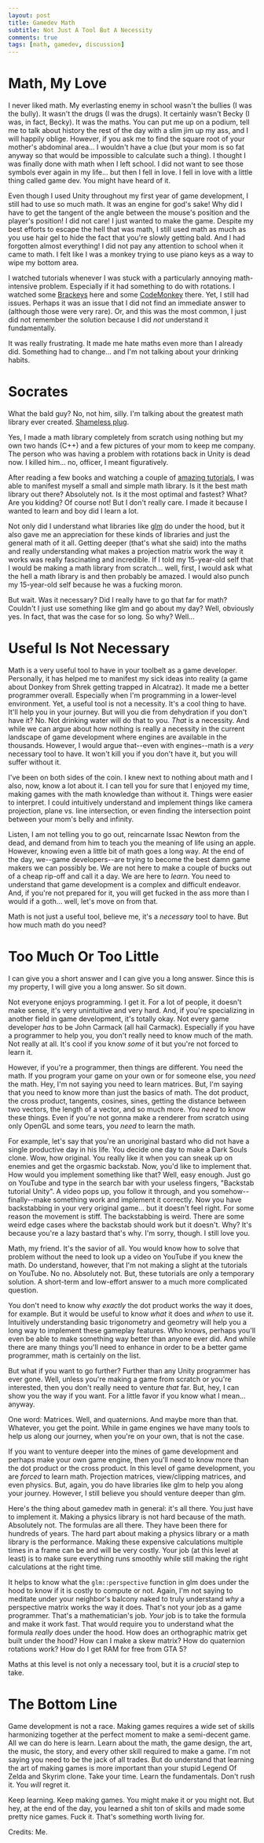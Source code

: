 ```yaml
---
layout: post
title: Gamedev Math
subtitle: Not Just A Tool But A Necessity
comments: true
tags: [math, gamedev, discussion]
---
```


# Math, My Love 
I never liked math. My everlasting enemy in school wasn't the bullies (I was the bully). It wasn't the drugs (I was the drugs). It certainly wasn't Becky (I was, in fact, Becky). It was the maths. You can put me up on a podium, tell me to talk about history the rest of the day with a slim jim up my ass, and I will happily oblige. However, if you ask me to find the square root of your mother's abdominal area... I wouldn't have a clue (but your mom is so fat anyway so that would be impossible to calculate such a thing). I thought I was finally done with math when I left school. I did not want to see those symbols ever again in my life... but then I fell in love. I fell in love with a little thing called game dev. You might have heard of it. 

Even though I used Unity throughout my first year of game development, I still had to use so much math. It was an engine for god's sake! Why did I have to get the tangent of the angle between the mouse's position and the player's position! I did not care! I just wanted to make the game. Despite my best efforts to escape the hell that was math, I still used math as much as you use hair gel to hide the fact that you're slowly getting bald. And I had forgotten almost everything! I did not pay any attention to school when it came to math. I felt like I was a monkey trying to use piano keys as a way to wipe my bottom area. 

I watched tutorials whenever I was stuck with a particularly annoying math-intensive problem. Especially if it had something to do with rotations. I watched some [Brackeys](https://www.youtube.com/@Brackeys) here and some [CodeMonkey](https://www.youtube.com/@CodeMonkeyUnity) there. Yet, I still had issues. Perhaps it was an issue that I did not find an immediate answer to (although those were very rare). Or, and this was the most common, I just did not remember the solution because I did _not_ understand it fundamentally. 

It was really frustrating. It made me hate maths even more than I already did. Something had to change... and I'm not talking about your drinking habits. 

# Socrates 
What the bald guy? No, not him, silly. I'm talking about the greatest math library ever created. [Shameless plug](https://github.com/FrodoAlaska/Socrates.git). 

Yes, I made a math library completely from scratch using nothing but my own two hands (C++) and a few pictures of your mom to keep me company. The person who was having a problem with rotations back in Unity is dead now. I killed him... no, officer, I meant figuratively.

After reading a few books and watching a couple of [amazing tutorials](https://www.youtube.com/watch?v=fNk_zzaMoSs&list=PLZHQObOWTQDPD3MizzM2xVFitgF8hE_ab), I was able to manifest myself a small and simple math library. Is it the best math library out there? Absolutely not. Is it the most optimal and fastest? What? Are you kidding? Of course not! But I don't really care. I made it because I wanted to learn and boy did I learn a lot. 

Not only did I understand what libraries like [glm](https://github.com/g-truc/glm.git) do under the hood, but it also gave me an appreciation for these kinds of libraries and just the general math of it all. Getting deeper (that's what she said) into the maths and really understanding what makes a projection matrix work the way it works was really fascinating and incredible. If I told my 15-year-old self that I would be making a math library from scratch... well, first, I would ask what the hell a math library is and then probably be amazed. I would also punch my 15-year-old self because he was a fucking moron.

But wait. Was it necessary? Did I really have to go that far for math? Couldn't I just use something like glm and go about my day? Well, obviously yes. In fact, that was the case for so long. So why? Well...

# Useful Is Not Necessary
Math is a very useful tool to have in your toolbelt as a game developer. Personally, it has helped me to manifest my sick ideas into reality (a game about Donkey from Shrek getting trapped in Alcatraz). It made me a better programmer overall. Especially when I'm programming in a lower-level environment. Yet, a useful tool is not a necessity. It's a cool thing to have. It'll help you in your journey. But will you die from dehydration if you don't have it? No. Not drinking water will do that to you. _That_ is a necessity. And while we can argue about how nothing is really a necessity in the current landscape of game development where engines are available in the thousands. However, I would argue that--even with engines--math is a _very_ necessary tool to have. It won't kill you if you don't have it, but you will suffer without it. 

I've been on both sides of the coin. I knew next to nothing about math and I also, now, know a lot about it. I can tell you for sure that I enjoyed my time, making games with the math knowledge than without it. Things were easier to interpret. I could intuitively understand and implement things like camera projection, plane vs. line intersection, or even finding the intersection point between your mom's belly and infinity. 

Listen, I am not telling you to go out, reincarnate Issac Newton from the dead, and demand from him to teach you the meaning of life using an apple. However, knowing even a little bit of math goes a long way. At the end of the day, we--game developers--are trying to become the best damn game makers we can possibly be. We are not here to make a couple of bucks out of a cheap rip-off and call it a day. We are here to _learn_. You need to understand that game development is a complex and difficult endeavor. And, if you're not prepared for it, you will get fucked in the ass more than I would if a goth... well, let's move on from that. 

Math is not just a useful tool, believe me, it's a _necessary_ tool to have. But how much math do you need? 

# Too Much Or Too Little
I can give you a short answer and I can give you a long answer. Since this is my property, I will give you a long answer. So sit down. 

Not everyone enjoys programming. I get it. For a lot of people, it doesn't make sense, it's very unintuitive and very hard. And, if you're specializing in another field in game development, it's totally okay. Not every game developer _has_ to be John Carmack (all hail Carmack). Especially if you have a programmer to help you, you don't really need to know much of the math. Not really at all. It's cool if you know _some_ of it but you're not forced to learn it. 

However, if you're a programmer, then things are different. You need the math. If you program your game on your own or for someone else, you _need_ the math. Hey, I'm not saying you need to learn matrices. But, I'm saying that you need to know more than just the basics of math. The dot product, the cross product, tangents, cosines, sines, getting the distance between two vectors, the length of a vector, and so much more. You _need_ to know these things. Even if you're not gonna make a renderer from scratch using only OpenGL and some tears, you _need_ to learn the math. 

For example, let's say that you're an unoriginal bastard who did not have a single productive day in his life. You decide one day to make a Dark Souls clone. Wow, how original. You really like it when you can sneak up on enemies and get the orgasmic backstab. Now, you'd like to implement that. How would you implement something like that? Well, easy enough. Just go on YouTube and type in the search bar with your useless fingers, "Backstab tutorial Unity". A video pops up, you follow it through, and you somehow--finally--make something work and implement it correctly. Now you have backstabbing in your very original game... but it doesn't feel right. For some reason the movement is stiff. The backstabbing is weird. There are some weird edge cases where the backstab should work but it doesn't. Why? It's because you're a lazy bastard that's why. I'm sorry, though. I still love you. 

Math, my friend. It's the savior of all. You would know how to solve that problem without the need to look up a video on YouTube if you knew the math. Do understand, however, that I'm not making a slight at the tutorials on YouTube. No no. Absolutely not. But, these tutorials are only a temporary solution. A short-term and low-effort answer to a much more complicated question. 

You don't need to know why _exactly_ the dot product works the way it does, for example. But it would be useful to know _what_ it does and _when_ to use it. Intuitively understanding basic trigonometry and geometry will help you a long way to implement these gameplay features. Who knows, perhaps you'll even be able to make something way better than anyone ever did. And while there are many things you'll need to enhance in order to be a better game programmer, math is certainly on the list. 

But what if you want to go further? Further than any Unity programmer has ever gone. Well, unless you're making a game from scratch or you're interested, then you don't really need to venture _that_ far. But, hey, I can show you the way if you want. For a little favor if you know what I mean... anyway. 

One word: Matrices. Well, and quaternions. And maybe more than that. Whatever, you get the point. While in game engines we have many tools to help us along our journey, when you're on your own, that is not the case. 

If you want to venture deeper into the mines of game development and perhaps make your own game engine, then you'll need to know more than the dot product or the cross product. In this level of game development, you are _forced_ to learn math. Projection matrices, view/clipping matrices, and even physics. But, again, you do have libraries like glm to help you along your journey. However, I still believe you should venture deeper than glm. 

Here's the thing about gamedev math in general: it's all there. You just have to implement it. Making a physics library is not hard because of the math. Absolutely not. The formulas are all there. They have been there for hundreds of years. The hard part about making a physics library or a math library is the performance. Making these expensive calculations multiple times in a frame can be and will be very costly. Your job (at this level at least) is to make sure everything runs smoothly while still making the right calculations at the right time. 

It helps to know what the `glm::perspective` function in glm does under the hood to know if it is costly to compute or not. Again, I'm not saying to meditate under your neighbor's balcony naked to truly understand _why_ a perspective matrix works the way it does. That's not your job as a game programmer. That's a mathematician's job. _Your_ job is to take the formula and make it work fast. That would require you to understand what the formula _really_ does under the hood. How does an orthographic matrix get built under the hood? How can I make a skew matrix? How do quaternion rotations work? How do I get RAM for free from GTA 5? 

Maths at this level is not only a necessary tool, but it is a _crucial_ step to take. 

# The Bottom Line
Game development is not a race. Making games requires a wide set of skills harmonizing together at the perfect moment to make a semi-decent game. All we can do here is learn. Learn about the math, the game design, the art, the music, the story, and every other skill required to make a game. I'm not saying you need to be the jack of all trades. But do understand that learning the art of making games is more important than your stupid Legend Of Zelda and Skyrim clone. Take your time. Learn the fundamentals. Don't rush it. You _will_ regret it.

Keep learning. Keep making games. You might make it or you might not. But hey, at the end of the day, you learned a shit ton of skills and made some pretty nice games. Fuck it. That's something worth living for. 

Credits: Me.
